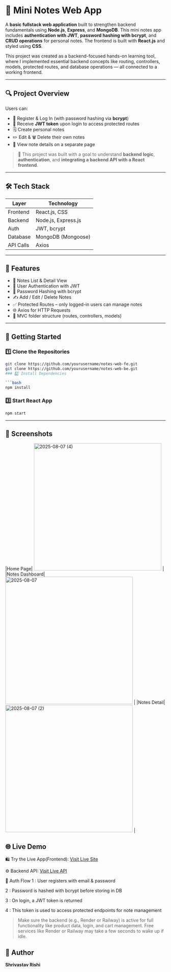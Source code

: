 # 📝 Mini Notes Web App

A **basic fullstack web application** built to strengthen backend fundamentals using **Node.js**, **Express**, and **MongoDB**. This mini notes app includes **authentication with JWT**, **password hashing with bcrypt**, and **CRUD operations** for personal notes. The frontend is built with **React.js** and styled using **CSS**.

This project was created as a backend-focused hands-on learning tool, where I implemented essential backend concepts like routing, controllers, models, protected routes, and database operations — all connected to a working frontend.

---

## 🔍 Project Overview

Users can:

- 🔐 Register & Log In (with password hashing via **bcrypt**)
- 🔑 Receive **JWT token** upon login to access protected routes
- 🗒️ Create personal notes
- ✏️ Edit & 🗑️ Delete their own notes
- 📄 View note details on a separate page

> 🧠 This project was built with a goal to understand **backend logic**, **authentication**, and **integrating a backend API with a React frontend**.

---

## 🛠️ Tech Stack

| Layer     | Technology                  |
|-----------|-----------------------------|
| Frontend  | React.js, CSS               |
| Backend   | Node.js, Express.js         |
| Auth      | JWT, bcrypt                 |
| Database  | MongoDB (Mongoose)          |
| API Calls | Axios                       |

---

## 🚀 Features

- 🧾 Notes List & Detail View
- 🔐 User Authentication with JWT
- 🧂 Password Hashing with bcrypt
- ✍️ Add / Edit / Delete Notes
- ✅ Protected Routes – only logged-in users can manage notes
- 🌐 Axios for HTTP Requests
- 📁 MVC folder structure (routes, controllers, models)

---

## 🧪 Getting Started

### 1️⃣ Clone the Repositories

```bash
git clone https://github.com/yourusername/notes-web-fe.git
git clone https://github.com/yourusername/notes-web-be.git
### 2️⃣ Install Dependencies

```bash
npm install
```

### 3️⃣ Start React App

```bash
npm start
```

---

## 🌄 Screenshots

|Home Page|
<img width="400" height="400" alt="2025-08-07 (4)" src="https://github.com/user-attachments/assets/376440fc-13e7-43b2-9242-3a4c0eb1df9b" />
|
|Notes Dashboard|
<img width="400" height="400" alt="2025-08-07" src="https://github.com/user-attachments/assets/c1e4e20f-0b80-4530-8516-587f5ff3098d" />
|
|Notes Detail| 
<img width="400" height="400" alt="2025-08-07 (2)" src="https://github.com/user-attachments/assets/47e1c3b6-cbd6-4e03-89d5-17b6f9fd9739" /> |



## 🌐 Live Demo

🛍️ Try the Live App(Frontend): [Visit Live Site](https://notes-web-fe.vercel.app/)

⚙️ Backend API: [Visit Live API](https://notesweb-backend.onrender.com)

🔐 Auth Flow
1 : User registers with email & password

2 : Password is hashed with bcrypt before storing in DB

3 : On login, a JWT token is returned

4 : This token is used to access protected endpoints for note management

> Make sure the backend (e.g., Render or Railway) is active for full functionality like product data, login, and cart management.
> Free services like Render or Railway may take a few seconds to wake up if idle.

## 👤 Author

**Shrivastav Rishi**  


